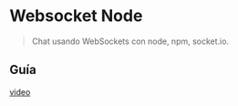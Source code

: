 # Websocket Node
> Chat usando WebSockets con node, npm, socket.io.

## Guía
[video](https://www.youtube.com/watch?v=ppiAvvkvAz0)
